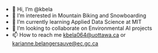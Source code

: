 - 👋 Hi, I’m @kbela
- 👀 I’m interested in Mountain Biking and Snowboarding
- 🌱 I’m currently learning Applied Data Science at MIT
- 💞️ I’m looking to collaborate on Environmental AI projects
- 📫 How to reach me kbela064@uottawa.ca or karianne.belangersauve@ec.gc.ca

<!---
kbela/kbela is a ✨ special ✨ repository because its `README.md` (this file) appears on your GitHub profile.
You can click the Preview link to take a look at your changes.
--->
